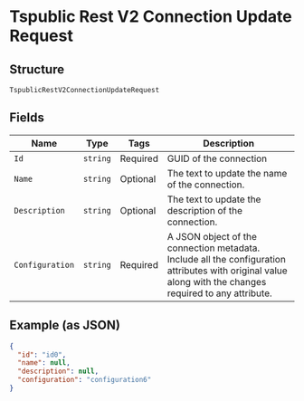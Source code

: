 
# Tspublic Rest V2 Connection Update Request

## Structure

`TspublicRestV2ConnectionUpdateRequest`

## Fields

| Name | Type | Tags | Description |
|  --- | --- | --- | --- |
| `Id` | `string` | Required | GUID of the connection |
| `Name` | `string` | Optional | The text to update the name of the connection. |
| `Description` | `string` | Optional | The text to update the description of the connection. |
| `Configuration` | `string` | Required | A JSON object of the connection metadata. Include all the configuration attributes with original value along with the changes required to any attribute. |

## Example (as JSON)

```json
{
  "id": "id0",
  "name": null,
  "description": null,
  "configuration": "configuration6"
}
```

